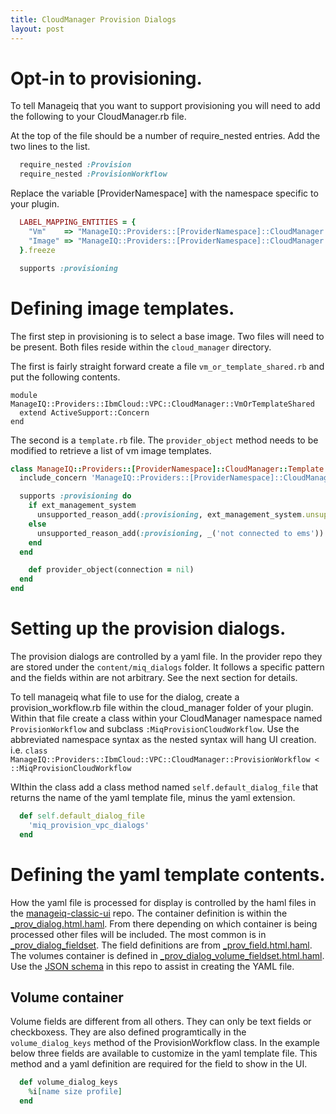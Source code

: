 ```yaml
---
title: CloudManager Provision Dialogs
layout: post
---
```


# Opt-in to provisioning.
To tell Manageiq that you want to support provisioning you will need to add the following to your CloudManager.rb file.

At the top of the file should be a number of require_nested entries. Add the two lines to the list.
```ruby
  require_nested :Provision
  require_nested :ProvisionWorkflow
```

Replace the variable [ProviderNamespace] with the namespace specific to your plugin.
```ruby
  LABEL_MAPPING_ENTITIES = {
    "Vm"    => "ManageIQ::Providers::[ProviderNamespace]::CloudManager::Vm",
    "Image" => "ManageIQ::Providers::[ProviderNamespace]::CloudManager::Template"
  }.freeze

  supports :provisioning
```

# Defining image templates.
The first step in provisioning is to select a base image. Two files will need to be present. Both files reside within the `cloud_manager` directory.

The first is fairly straight forward create a file `vm_or_template_shared.rb` and put the following contents.

```
module ManageIQ::Providers::IbmCloud::VPC::CloudManager::VmOrTemplateShared
  extend ActiveSupport::Concern
end
```

The second is a `template.rb` file. The `provider_object` method needs to be modified to retrieve a list of vm image templates.

```ruby
class ManageIQ::Providers::[ProviderNamespace]::CloudManager::Template < ManageIQ::Providers::CloudManager::Template
  include_concern 'ManageIQ::Providers::[ProviderNamespace]::CloudManager::VmOrTemplateShared'

  supports :provisioning do
    if ext_management_system
      unsupported_reason_add(:provisioning, ext_management_system.unsupported_reason(:provisioning)) unless ext_management_system.supports_provisioning?
    else
      unsupported_reason_add(:provisioning, _('not connected to ems'))
    end
  end

	def provider_object(connection = nil)
  end
end
```

# Setting up the provision dialogs.
The provision dialogs are controlled by a yaml file. In the provider repo they are stored under the `content/miq_dialogs` folder. It follows a specific pattern and the fields within are not arbitrary. See the next section for details.

To tell manageiq what file to use for the dialog, create a provision_workflow.rb file within the cloud_manager folder of your plugin. Within that file create a class within your CloudManager namespace named `ProvisionWorkflow` and subclass `:MiqProvisionCloudWorkflow`. Use the abbreviated namespace syntax as the nested syntax will hang UI creation. i.e. `class ManageIQ::Providers::IbmCloud::VPC::CloudManager::ProvisionWorkflow < ::MiqProvisionCloudWorkflow`

WIthin the class add a class method named `self.default_dialog_file` that returns the name of the yaml template file, minus the yaml extension.

```ruby
  def self.default_dialog_file
    'miq_provision_vpc_dialogs'
  end
```

# Defining the yaml template contents.
How the yaml file is processed for display is controlled by the haml files in the [manageiq-classic-ui](https://github.com/ManageIQ/manageiq-ui-classic) repo. The container definition is within the [_prov_dialog.html.haml](https://github.com/ManageIQ/manageiq-ui-classic/blob/master/app/views/shared/views/_prov_dialog.html.haml). From there depending on which container is being processed other files will be included. The most common is in [_prov_dialog_fieldset](https://github.com/ManageIQ/manageiq-ui-classic/blob/master/app/views/miq_request/_prov_dialog_fieldset.html.haml). The field definitions are from [_prov_field.html.haml](https://github.com/ManageIQ/manageiq-ui-classic/blob/master/app/views/miq_request/_prov_field.html.haml). The volumes container is defined in [_prov_dialog_volume_fieldset.html.haml](https://github.com/ManageIQ/manageiq-ui-classic/blob/master/app/views/miq_request/_prov_dialog_volume_fieldset.html.haml). Use the [JSON schema](https://jaredm-ibm.github.io/miq_plugin_dev/schemas/cloud_manager_provision.json) in this repo to assist in creating the YAML file.


## Volume container
Volume fields are different from all others. They can only be text fields or checkboxess. They are also defined programtically in the `volume_dialog_keys` method of the ProvisionWorkflow class. In  the example below three fields are available to customize in the yaml template file. This method and a yaml definition are required for the field to show in the UI.
```ruby
  def volume_dialog_keys
    %i[name size profile]
  end
```
